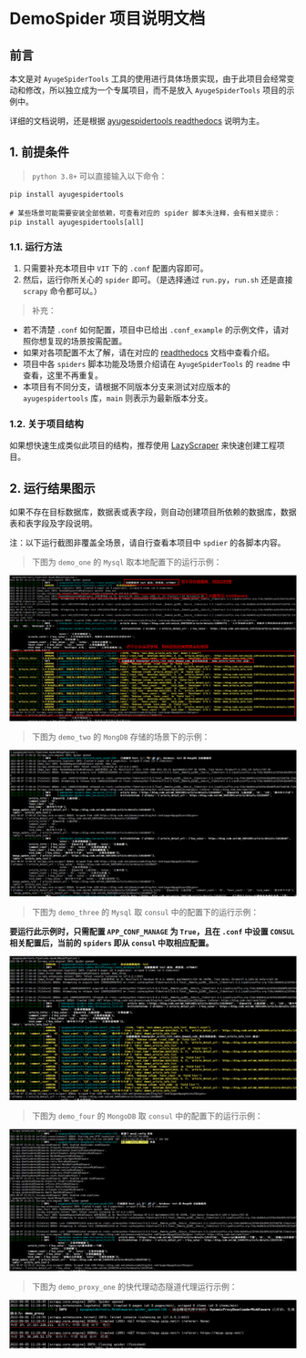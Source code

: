 # DemoSpider 项目说明文档

## 前言
本文是对 `AyugeSpiderTools` 工具的使用进行具体场景实现，由于此项目会经常变动和修改，所以独立成为一个专属项目，而不是放入 `AyugeSpiderTools` 项目的示例中。

详细的文档说明，还是根据 [ayugespidertools readthedocs](https://ayugespidertools.readthedocs.io/en/latest/) 说明为主。

## 1. 前提条件

> `python 3.8+` 可以直接输入以下命令：

```shell
pip install ayugespidertools

# 某些场景可能需要安装全部依赖，可查看对应的 spider 脚本头注释，会有相关提示：
pip install ayugespidertools[all]
```

### 1.1. 运行方法

1. 只需要补充本项目中 `VIT` 下的 `.conf` 配置内容即可。
2. 然后，运行你所关心的 `spider` 即可。（是选择通过 `run.py`，`run.sh` 还是直接 `scrapy` 命令都可以。）

> 补充：

- 若不清楚 `.conf` 如何配置，项目中已给出 `.conf_example` 的示例文件，请对照你想复现的场景按需配置。
- 如果对各项配置不太了解，请在对应的 [readthedocs](https://ayugespidertools.readthedocs.io/en/latest/topics/configuration.html) 文档中查看介绍。
- 项目中各 `spiders` 脚本功能及场景介绍请在 `AyugeSpiderTools` 的 `readme` 中查看，这里不再重复。
- 本项目有不同分支，请根据不同版本分支来测试对应版本的 `ayugespidertools` 库，`main` 则表示为最新版本分支。

### 1.2. 关于项目结构

如果想快速生成类似此项目的结构，推荐使用 [LazyScraper](https://github.com/shengchenyang/LazyScraper) 来快速创建工程项目。

## 2. 运行结果图示

如果不存在目标数据库，数据表或表字段，则自动创建项目所依赖的数据库，数据表和表字段及字段说明。

注：以下运行截图非覆盖全场景，请自行查看本项目中 `spdier` 的各脚本内容。

> 下图为 `demo_one` 的 `Mysql` 取本地配置下的运行示例：
>

![image-20220803151448062](DemoSpider/docs/images/image-20220803151448062.png)

> 下图为 `demo_two` 的 `MongDB` 存储的场景下的示例：
>

![image-20220807170330444](DemoSpider/docs/images/image-20220807170330444.png)

> 下图为 `demo_three` 的 `Mysql` 取 `consul` 中的配置下的运行示例：
>

**要运行此示例时，只需配置 `APP_CONF_MANAGE` 为 `True`，且在 `.conf` 中设置 `CONSUL` 相关配置后，当前的 `spiders` 即从 `consul` 中取相应配置。**

![image-20220807170520647](DemoSpider/docs/images/image-20220807170520647.png)

> 下图为 `demo_four` 的 `MongoDB` 取 `consul` 中的配置下的运行示例：
>

![image-20220807223716593](DemoSpider/docs/images/image-20220807223716593.png)

> 下图为 `demo_proxy_one` 的快代理动态隧道代理运行示例：

![image-20220905112615892](DemoSpider/docs/images/image-20220905112615892.png)
